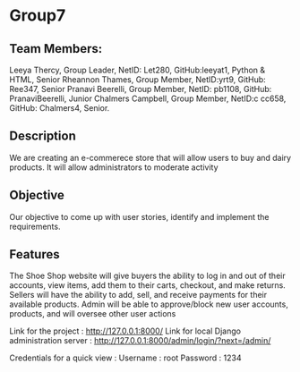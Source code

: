 # Group7

## Team Members: 
Leeya Thercy, Group Leader, NetID: Let280, GitHub:leeyat1, Python & HTML, Senior
Rheannon Thames, Group Member, NetID:yrt9, GitHub: Ree347, Senior
Pranavi Beerelli, Group Member, NetID: pb1108, GitHub: PranaviBeerelli, Junior
Chalmers Campbell, Group Member, NetID:c cc658, GitHub: Chalmers4, Senior.

## Description
We are creating an e-commerece store that will allow users to buy and dairy products. It will allow administrators to moderate activity

## Objective
Our objective to come up with user stories, identify and implement the requirements.

## Features
The Shoe Shop website will give buyers the ability to log in and out of their accounts, view items, add them to their carts, checkout, and make returns. Sellers will have the ability to add, sell, and receive payments for their available products. Admin will be able to approve/block new user accounts, products, and will oversee other user actions 

Link for the project : http://127.0.0.1:8000/
Link for local Django administration server : http://127.0.0.1:8000/admin/login/?next=/admin/

Credentials for a quick view : 
Username : root
Password : 1234
